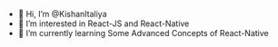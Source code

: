 - 👋 Hi, I’m @KishanItaliya
- 👀 I’m interested in React-JS and React-Native 
- 🌱 I’m currently learning Some Advanced Concepts of React-Native

<!---
KishanItaliya/KishanItaliya is a ✨ special ✨ repository because its `README.md` (this file) appears on your GitHub profile.
You can click the Preview link to take a look at your changes.
--->
